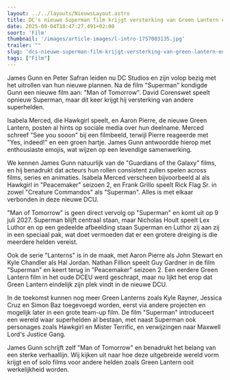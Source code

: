 ```yaml
---
layout: ../../layouts/NieuwsLayout.astro
title: DC's nieuwe Superman film krijgt versterking van Green Lantern en Hawkgirl!
date: 2025-09-04T18:47:27.491+02:00
soort: 'Film'
thumbnail: '/images/article-images/l-intro-1757003135.jpg'
trailer: ""
slug: 'dcs-nieuwe-superman-film-krijgt-versterking-van-green-lantern-en-hawkgirl'
tags: ["Film"]
---
```


James Gunn en Peter Safran leiden nu DC Studios en zijn volop bezig met het
uitrollen van hun nieuwe plannen. Na de film "Superman" kondigde Gunn een nieuwe
film aan: "Man of Tomorrow". David Corenswet speelt opnieuw Superman, maar dit
keer krijgt hij versterking van andere superhelden.

Isabela Merced, die Hawkgirl speelt, en Aaron Pierre, de nieuwe Green Lantern,
posten al hints op sociale media over hun deelname. Merced schreef "See you
sooon" bij een filmbeeld, terwijl Pierre reageerde met "Yes, indeed!" en een
groen hartje. James Gunn antwoordde hierop met enthousiaste emojis, wat wijzen
op een levendige samenwerking.

We kennen James Gunn natuurlijk van de "Guardians of the Galaxy" films, en hij
benadrukt dat acteurs hun rollen consistent zullen spelen across films, series
en animaties. Isabela Merced verscheen bijvoorbeeld al als Hawkgirl in
"Peacemaker" seizoen 2, en Frank Grillo speelt Rick Flag Sr. in zowel "Creature
Commandos" als "Superman". Alles is met elkaar verbonden in deze nieuwe DCU.

"Man of Tomorrow" is geen direct vervolg op "Superman" en komt uit op 9 juli
2027. Superman blijft centraal staan, maar Nicholas Hoult speelt Lex Luthor en
op een gedeelde afbeelding staan Superman en Luthor zij aan zij in een speciaal
pak, wat doet vermoeden dat er een grotere dreiging is die meerdere helden
vereist.

Ook de serie "Lanterns" is in de maak, met Aaron Pierre als John Stewart en Kyle
Chandler als Hal Jordan. Nathan Fillion speelt Guy Gardner in de film "Superman"
en keert terug in "Peacemaker" seizoen 2. Een eerdere Green Lantern film in het
oude DCEU werd geschrapt, maar nu lijkt het erop dat Green Lantern eindelijk
zijn plek vindt in de nieuwe DCU.

In de toekomst kunnen nog meer Green Lanterns zoals Kyle Rayner, Jessica Cruz en
Simon Baz toegevoegd worden, eerst via andere projecten en mogelijk later in een
grote team-up film. De film "Superman" introduceert een wereld waar superhelden
al bestaan, met naast Superman ook personages zoals Hawkgirl en Mister Terrific,
en verwijzingen naar Maxwell Lord's Justice Gang.

James Gunn schrijft zelf "Man of Tomorrow" en benadrukt het belang van een
sterke verhaallijn. Wij kijken uit naar hoe deze uitgebreide wereld vorm krijgt
en of solo films voor andere helden zoals Green Lantern ooit werkelijkheid
worden.
